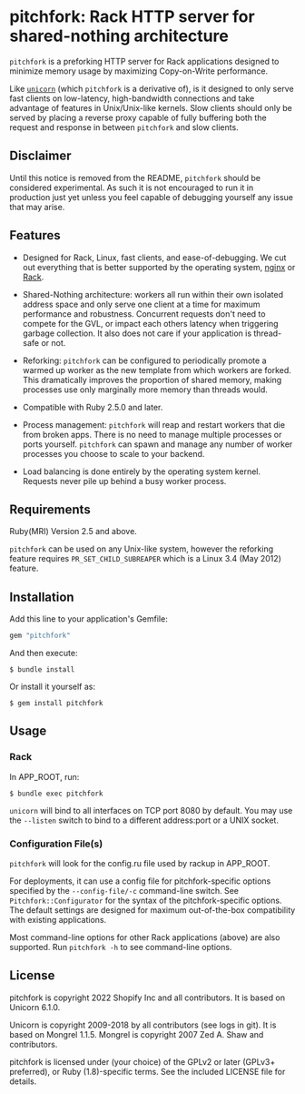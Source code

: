 # pitchfork: Rack HTTP server for shared-nothing architecture

`pitchfork` is a preforking HTTP server for Rack applications designed
to minimize memory usage by maximizing Copy-on-Write performance.

Like [`unicorn`](https://yhbt.net/unicorn/README.html) (which `pitchfork` is a derivative of), is it designed to
only serve fast clients on low-latency, high-bandwidth connections and take
advantage of features in Unix/Unix-like kernels. Slow clients should
only be served by placing a reverse proxy capable of fully buffering
both the request and response in between `pitchfork` and slow clients.

## Disclaimer

Until this notice is removed from the README, `pitchfork` should be
considered experimental. As such it is not encouraged to run it in
production just yet unless you feel capable of debugging yourself
any issue that may arise.

## Features

* Designed for Rack, Linux, fast clients, and ease-of-debugging. We
  cut out everything that is better supported by the operating system,
  [nginx](https://nginx.org/) or [Rack](https://rack.github.io/).

* Shared-Nothing architecture: workers all run within their own isolated
  address space and only serve one client at a time for maximum performance
  and robustness. Concurrent requests don't need to compete for the GVL,
  or impact each others latency when triggering garbage collection.
  It also does not care if your application is thread-safe or not.

* Reforking: `pitchfork` can be configured to periodically promote a warmed up worker
  as the new template from which workers are forked. This dramatically improves
  the proportion of shared memory, making processes use only marginally more
  memory than threads would.

* Compatible with Ruby 2.5.0 and later.

* Process management: `pitchfork` will reap and restart workers that
  die from broken apps. There is no need to manage multiple processes
  or ports yourself. `pitchfork` can spawn and manage any number of
  worker processes you choose to scale to your backend.

* Load balancing is done entirely by the operating system kernel.
  Requests never pile up behind a busy worker process.

## Requirements

Ruby(MRI) Version 2.5 and above.

`pitchfork` can be used on any Unix-like system, however the reforking
feature requires `PR_SET_CHILD_SUBREAPER` which is a Linux 3.4 (May 2012) feature.

## Installation

Add this line to your application's Gemfile:

```ruby
gem "pitchfork"
```

And then execute:

    $ bundle install

Or install it yourself as:

    $ gem install pitchfork


## Usage

### Rack

In APP_ROOT, run:

    $ bundle exec pitchfork

`unicorn` will bind to all interfaces on TCP port 8080 by default.
You may use the `--listen` switch to bind to a different
address:port or a UNIX socket.

### Configuration File(s)

`pitchfork` will look for the config.ru file used by rackup in APP_ROOT.

For deployments, it can use a config file for pitchfork-specific options
specified by the `--config-file/-c` command-line switch.  See
`Pitchfork::Configurator` for the syntax of the pitchfork-specific options.
The default settings are designed for maximum out-of-the-box
compatibility with existing applications.

Most command-line options for other Rack applications (above) are also
supported.  Run `pitchfork -h` to see command-line options.

## License

pitchfork is copyright 2022 Shopify Inc and all contributors.
It is based on Unicorn 6.1.0.

Unicorn is copyright 2009-2018 by all contributors (see logs in git).
It is based on Mongrel 1.1.5.
Mongrel is copyright 2007 Zed A. Shaw and contributors.

pitchfork is licensed under (your choice) of the GPLv2 or later
(GPLv3+ preferred), or Ruby (1.8)-specific terms.
See the included LICENSE file for details.
